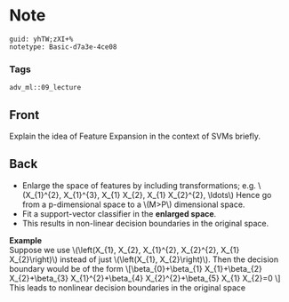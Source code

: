 # Note
```
guid: yhTW;zXI+%
notetype: Basic-d7a3e-4ce08
```

### Tags
```
adv_ml::09_lecture
```

## Front
Explain the idea of Feature Expansion in the context of SVMs briefly.

## Back
<div>
  <div>
    <ul>
      <li>Enlarge the space of features by including
      transformations; e.g. \(X_{1}^{2}, X_{1}^{3}, X_{1} X_{2},
      X_{1} X_{2}^{2}, \ldots\) Hence go from a p-dimensional space
      to a \(M>P\) dimensional space.
      <li>Fit a support-vector classifier in the <b>enlarged
      space</b>.
      <li>This results in non-linear decision boundaries in the
      original space.
    </ul>
  </div>
</div>
<div>
  <b>Example</b>
</div>
<div>
  Suppose we use \(\left(X_{1}, X_{2}, X_{1}^{2}, X_{2}^{2}, X_{1}
  X_{2}\right)\) instead of just \(\left(X_{1}, X_{2}\right)\).
  Then the decision boundary would be of the form
  \[\beta_{0}+\beta_{1} X_{1}+\beta_{2} X_{2}+\beta_{3}
  X_{1}^{2}+\beta_{4} X_{2}^{2}+\beta_{5} X_{1} X_{2}=0 \]
</div>
<div>
  This leads to nonlinear decision boundaries in the original space
</div>
